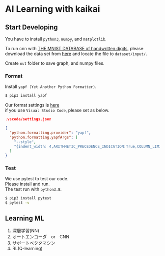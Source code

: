 # AI Learning with kaikai

## Start Developing
You have to install `python3`, `numpy`, and `matplotlib`.

To run cnn with [THE MNIST DATABASE of handwritten digits](http://yann.lecun.com/exdb/mnist/),
please download the data set from [here](https://storage.googleapis.com/tensorflow/tf-keras-datasets/mnist.npz) and locate the file to `dataset/input/`.  

Create `out` folder to save graph, and numpy files.

### Format
Install `yapf (Yet Another Python Formatter)`.

```sh
$ pip3 install yapf
```
Our format settings is [here](./.style.yapf)  
if you use `Visual Studio Code`, please set as below.  

```json
.vscode/settings.json

{
  "python.formatting.provider": "yapf",
  "python.formatting.yapfArgs": [
    "--style",
    "{indent_width: 4,ARITHMETIC_PRECEDENCE_INDICATION:True,COLUMN_LIMIT:120,BLANK_LINES_AROUND_TOP_LEVEL_DEFINITION=1,based_on_style: google}"
  ]
}
```

### Test
We use pytest to test our code.  
Please install and run.  
The test run with `python3.8`.  

```sh
$ pip3 install pytest
$ pytest -v
```
## Learning ML  
1. 深層学習(NN)
1. オートエンコーダ　or　CNN
1. サポートベクタマシン
1. RL(Q-learning)  
